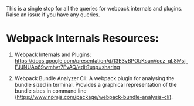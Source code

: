 This is a single stop for all the queries for webpack internals and plugins. Raise an issue if you have any queries.

# Webpack Internals Resources:

1. Webpack Internals and Plugins: https://docs.google.com/presentation/d/13E3vBPObKsunVocz_qL8Msj_FJJNUAo69wmhyr7EvAQ/edit?usp=sharing

2. Webpack Bundle Analyzer Cli: A webpack plugin for analysing the bundle sized in terminal. Provides a graphical representation of the bundle sizes in command line (https://www.npmjs.com/package/webpack-bundle-analysis-cli).

